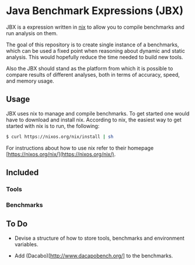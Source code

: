 # Java Benchmark Expressions (JBX)

JBX is a expression written in [nix](https://nixos.org/nix/) to allow
you to compile benchmarks and run analysis on them. 

The goal of this repository is to create single instance of
a benchmarks, which can be used a fixed point when reasoning about
dynamic and static analysis. This would hopefully reduce the time needed
to build new tools.

Also the JBX should stand as the platform from which it is possible to
compare results of different analyses, both in terms of accuracy, speed, 
and memory usage.

## Usage

JBX uses nix to manage and compile benchmarks. To get started one would
have to download and install nix. According to nix, the easiest way to
get started with nix is to run, the following:

```bash
$ curl https://nixos.org/nix/install | sh   
```

For instructions about how to use nix refer to their homepage
[https://nixos.org/nix/](https://nixos.org/nix/).


## Included 

### Tools

### Benchmarks 

## To Do

- Devise a structure of how to store tools, benchmarks and environment
  variables.

- Add (Dacabo)[http://www.dacapobench.org/] to the benchmarks. 
